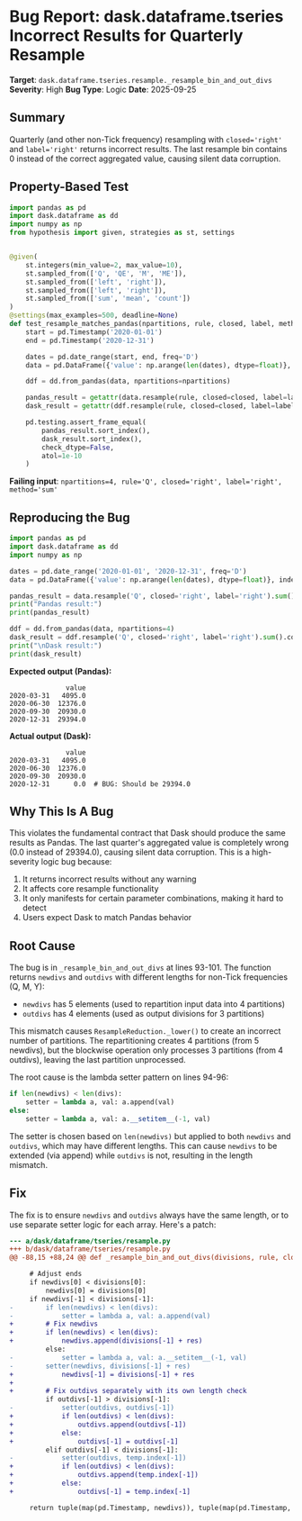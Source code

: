 # Bug Report: dask.dataframe.tseries Incorrect Results for Quarterly Resample

**Target**: `dask.dataframe.tseries.resample._resample_bin_and_out_divs`
**Severity**: High
**Bug Type**: Logic
**Date**: 2025-09-25

## Summary

Quarterly (and other non-Tick frequency) resampling with `closed='right'` and `label='right'` returns incorrect results. The last resample bin contains 0 instead of the correct aggregated value, causing silent data corruption.

## Property-Based Test

```python
import pandas as pd
import dask.dataframe as dd
import numpy as np
from hypothesis import given, strategies as st, settings


@given(
    st.integers(min_value=2, max_value=10),
    st.sampled_from(['Q', 'QE', 'M', 'ME']),
    st.sampled_from(['left', 'right']),
    st.sampled_from(['left', 'right']),
    st.sampled_from(['sum', 'mean', 'count'])
)
@settings(max_examples=500, deadline=None)
def test_resample_matches_pandas(npartitions, rule, closed, label, method):
    start = pd.Timestamp('2020-01-01')
    end = pd.Timestamp('2020-12-31')

    dates = pd.date_range(start, end, freq='D')
    data = pd.DataFrame({'value': np.arange(len(dates), dtype=float)}, index=dates)

    ddf = dd.from_pandas(data, npartitions=npartitions)

    pandas_result = getattr(data.resample(rule, closed=closed, label=label), method)()
    dask_result = getattr(ddf.resample(rule, closed=closed, label=label), method)().compute()

    pd.testing.assert_frame_equal(
        pandas_result.sort_index(),
        dask_result.sort_index(),
        check_dtype=False,
        atol=1e-10
    )
```

**Failing input**: `npartitions=4, rule='Q', closed='right', label='right', method='sum'`

## Reproducing the Bug

```python
import pandas as pd
import dask.dataframe as dd
import numpy as np

dates = pd.date_range('2020-01-01', '2020-12-31', freq='D')
data = pd.DataFrame({'value': np.arange(len(dates), dtype=float)}, index=dates)

pandas_result = data.resample('Q', closed='right', label='right').sum()
print("Pandas result:")
print(pandas_result)

ddf = dd.from_pandas(data, npartitions=4)
dask_result = ddf.resample('Q', closed='right', label='right').sum().compute()
print("\nDask result:")
print(dask_result)
```

**Expected output (Pandas):**
```
              value
2020-03-31   4095.0
2020-06-30  12376.0
2020-09-30  20930.0
2020-12-31  29394.0
```

**Actual output (Dask):**
```
              value
2020-03-31   4095.0
2020-06-30  12376.0
2020-09-30  20930.0
2020-12-31      0.0  # BUG: Should be 29394.0
```

## Why This Is A Bug

This violates the fundamental contract that Dask should produce the same results as Pandas. The last quarter's aggregated value is completely wrong (0.0 instead of 29394.0), causing silent data corruption. This is a high-severity logic bug because:

1. It returns incorrect results without any warning
2. It affects core resample functionality
3. It only manifests for certain parameter combinations, making it hard to detect
4. Users expect Dask to match Pandas behavior

## Root Cause

The bug is in `_resample_bin_and_out_divs` at lines 93-101. The function returns `newdivs` and `outdivs` with different lengths for non-Tick frequencies (Q, M, Y):

- `newdivs` has 5 elements (used to repartition input data into 4 partitions)
- `outdivs` has 4 elements (used as output divisions for 3 partitions)

This mismatch causes `ResampleReduction._lower()` to create an incorrect number of partitions. The repartitioning creates 4 partitions (from 5 newdivs), but the blockwise operation only processes 3 partitions (from 4 outdivs), leaving the last partition unprocessed.

The root cause is the lambda setter pattern on lines 94-96:
```python
if len(newdivs) < len(divs):
    setter = lambda a, val: a.append(val)
else:
    setter = lambda a, val: a.__setitem__(-1, val)
```

The setter is chosen based on `len(newdivs)` but applied to both `newdivs` and `outdivs`, which may have different lengths. This can cause `newdivs` to be extended (via append) while `outdivs` is not, resulting in the length mismatch.

## Fix

The fix is to ensure `newdivs` and `outdivs` always have the same length, or to use separate setter logic for each array. Here's a patch:

```diff
--- a/dask/dataframe/tseries/resample.py
+++ b/dask/dataframe/tseries/resample.py
@@ -88,15 +88,24 @@ def _resample_bin_and_out_divs(divisions, rule, closed="left", label="left"):

     # Adjust ends
     if newdivs[0] < divisions[0]:
         newdivs[0] = divisions[0]
     if newdivs[-1] < divisions[-1]:
-        if len(newdivs) < len(divs):
-            setter = lambda a, val: a.append(val)
+        # Fix newdivs
+        if len(newdivs) < len(divs):
+            newdivs.append(divisions[-1] + res)
         else:
-            setter = lambda a, val: a.__setitem__(-1, val)
-        setter(newdivs, divisions[-1] + res)
+            newdivs[-1] = divisions[-1] + res
+
+        # Fix outdivs separately with its own length check
         if outdivs[-1] > divisions[-1]:
-            setter(outdivs, outdivs[-1])
+            if len(outdivs) < len(divs):
+                outdivs.append(outdivs[-1])
+            else:
+                outdivs[-1] = outdivs[-1]
         elif outdivs[-1] < divisions[-1]:
-            setter(outdivs, temp.index[-1])
+            if len(outdivs) < len(divs):
+                outdivs.append(temp.index[-1])
+            else:
+                outdivs[-1] = temp.index[-1]

     return tuple(map(pd.Timestamp, newdivs)), tuple(map(pd.Timestamp, outdivs))
```